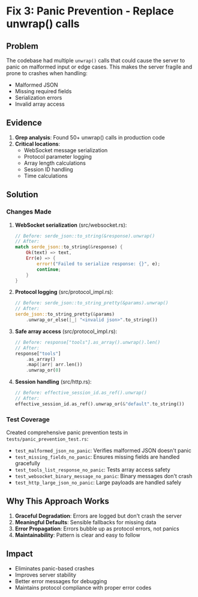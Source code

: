 # Fix 3: Panic Prevention - Replace unwrap() calls

## Problem

The codebase had multiple `unwrap()` calls that could cause the server to panic on malformed input or edge cases. This makes the server fragile and prone to crashes when handling:
- Malformed JSON
- Missing required fields
- Serialization errors
- Invalid array access

## Evidence

1. **Grep analysis**: Found 50+ unwrap() calls in production code
2. **Critical locations**:
   - WebSocket message serialization
   - Protocol parameter logging
   - Array length calculations
   - Session ID handling
   - Time calculations

## Solution

### Changes Made

1. **WebSocket serialization** (src/websocket.rs):
   ```rust
   // Before: serde_json::to_string(&response).unwrap()
   // After:
   match serde_json::to_string(&response) {
       Ok(text) => text,
       Err(e) => {
           error!("Failed to serialize response: {}", e);
           continue;
       }
   }
   ```

2. **Protocol logging** (src/protocol_impl.rs):
   ```rust
   // Before: serde_json::to_string_pretty(&params).unwrap()
   // After:
   serde_json::to_string_pretty(&params)
       .unwrap_or_else(|_| "<invalid json>".to_string())
   ```

3. **Safe array access** (src/protocol_impl.rs):
   ```rust
   // Before: response["tools"].as_array().unwrap().len()
   // After:
   response["tools"]
       .as_array()
       .map(|arr| arr.len())
       .unwrap_or(0)
   ```

4. **Session handling** (src/http.rs):
   ```rust
   // Before: effective_session_id.as_ref().unwrap()
   // After:
   effective_session_id.as_ref().unwrap_or(&"default".to_string())
   ```

### Test Coverage

Created comprehensive panic prevention tests in `tests/panic_prevention_test.rs`:
- `test_malformed_json_no_panic`: Verifies malformed JSON doesn't panic
- `test_missing_fields_no_panic`: Ensures missing fields are handled gracefully
- `test_tools_list_response_no_panic`: Tests array access safety
- `test_websocket_binary_message_no_panic`: Binary messages don't crash
- `test_http_large_json_no_panic`: Large payloads are handled safely

## Why This Approach Works

1. **Graceful Degradation**: Errors are logged but don't crash the server
2. **Meaningful Defaults**: Sensible fallbacks for missing data
3. **Error Propagation**: Errors bubble up as protocol errors, not panics
4. **Maintainability**: Pattern is clear and easy to follow

## Impact

- Eliminates panic-based crashes
- Improves server stability
- Better error messages for debugging
- Maintains protocol compliance with proper error codes